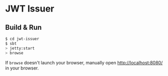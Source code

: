 # JWT Issuer #

## Build & Run ##

```sh
$ cd jwt-issuer
$ sbt
> jetty:start
> browse
```

If `browse` doesn't launch your browser, manually open [http://localhost:8080/](http://localhost:8080/) in your browser.
